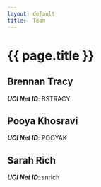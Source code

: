 ```yaml
---
layout: default
title:  Team
---
```


# {{ page.title }}

    
## Brennan Tracy
***UCI Net ID***: BSTRACY

## Pooya Khosravi
***UCI Net ID***: POOYAK

## Sarah Rich
***UCI Net ID***: snrich
